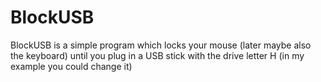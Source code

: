 # BlockUSB
BlockUSB is a simple program which locks your mouse (later maybe also the keyboard) until you plug in a USB stick with the drive letter H (in my example you could change it)
